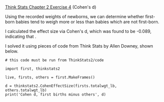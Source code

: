 [Think Stats Chapter 2 Exercise 4](http://greenteapress.com/thinkstats2/html/thinkstats2003.html#toc24) (Cohen's d)


<!---

Communicate the problem, how you solved it, and the solution, within each of the following

-->

Using the recorded weights of newborns, we can determine whether first-born babies tend to weigh more or less than babies which are not first-born. 

I calculated the effect size via Cohen's d, which was found to be -0.089, indicating that .

I solved it using pieces of code from Think Stats by Allen Downey, shown below.

```
# this code must be run from ThinkStats2/code

import first, thinkstats2

live, firsts, others = first.MakeFrames()

d = thinkstats2.CohenEffectSize(firsts.totalwgt_lb, others.totalwgt_lb)
print('Cohen d, first births minus others', d)
```

